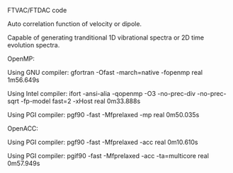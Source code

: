 FTVAC/FTDAC code

Auto correlation function of velocity or dipole. 

Capable of generating tranditional 1D vibrational spectra or 2D time evolution spectra. 


OpenMP:

 Using GNU compiler:
 gfortran -Ofast -march=native -fopenmp
 real	1m56.649s

 Using Intel compiler:
 ifort -ansi-alia -qopenmp   -O3  -no-prec-div  -no-prec-sqrt  -fp-model fast=2  -xHost
 real	0m33.888s

 Using PGI compiler:
 pgf90 -fast -Mfprelaxed -mp
 real 0m50.035s

OpenACC:

 Using PGI compiler:
 pgf90 -fast -Mfprelaxed -acc
 real	0m10.610s

 Using PGI compiler:
 pgif90 -fast -Mfprelaxed -acc -ta=multicore
 real	0m57.949s


